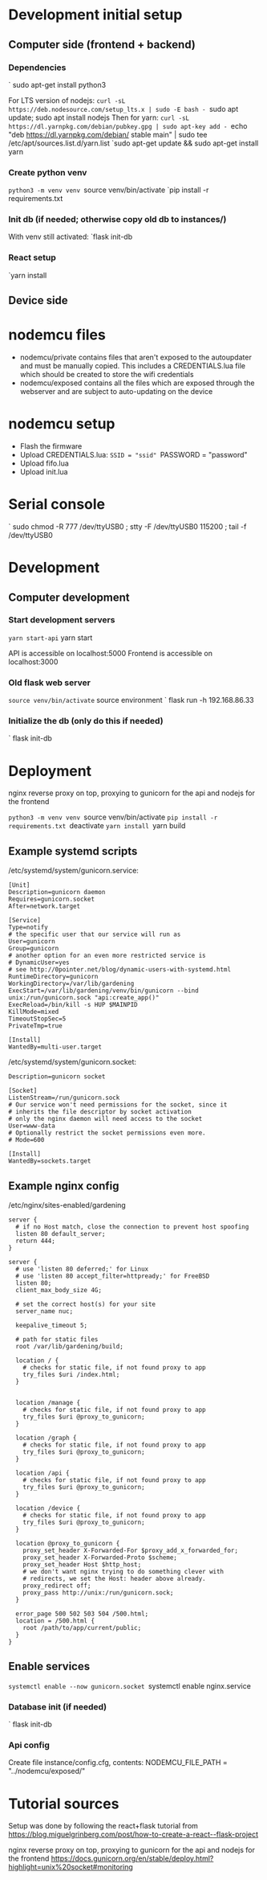 # Development initial setup

## Computer side (frontend + backend)

### Dependencies
` sudo apt-get install python3

For LTS version of nodejs:
`curl -sL https://deb.nodesource.com/setup_lts.x | sudo -E bash -
`sudo apt update; sudo apt install nodejs
Then for yarn:
`curl -sL https://dl.yarnpkg.com/debian/pubkey.gpg | sudo apt-key add -
`echo "deb https://dl.yarnpkg.com/debian/ stable main" | sudo tee /etc/apt/sources.list.d/yarn.list
`sudo apt-get update && sudo apt-get install yarn


### Create python venv
`python3 -m venv venv
`source venv/bin/activate
`pip install -r requirements.txt

### Init db (if needed; otherwise copy old db to instances/)
With venv still activated:
`flask init-db

### React setup
`yarn install


## Device side
# nodemcu files
- nodemcu/private contains files that aren't exposed to the autoupdater and must be manually copied.
This includes a CREDENTIALS.lua file which should be created to store the wifi credentials
- nodemcu/exposed contains all the files which are exposed through the webserver and are subject to auto-updating on the device

# nodemcu setup
- Flash the firmware
- Upload CREDENTIALS.lua:
	`SSID = "ssid"
	`PASSWORD = "password"
- Upload fifo.lua
- Upload init.lua


# Serial console
` sudo chmod -R 777 /dev/ttyUSB0 ; stty -F /dev/ttyUSB0 115200 ; tail -f /dev/ttyUSB0



# Development

## Computer development 
### Start development servers
` yarn start-api
` yarn start

API is accessible on localhost:5000
Frontend is accessible on localhost:3000

### Old flask web server
` source venv/bin/activate
` source environment
` flask run -h 192.168.86.33

### Initialize the db (only do this if needed)
` flask init-db



# Deployment

nginx reverse proxy on top, proxying to gunicorn for the api and nodejs for the frontend

`python3 -m venv venv
`source venv/bin/activate
`pip install -r requirements.txt
`deactivate
`yarn install
`yarn build

## Example systemd scripts
/etc/systemd/system/gunicorn.service:
```
[Unit]
Description=gunicorn daemon
Requires=gunicorn.socket
After=network.target

[Service]
Type=notify
# the specific user that our service will run as
User=gunicorn
Group=gunicorn
# another option for an even more restricted service is
# DynamicUser=yes
# see http://0pointer.net/blog/dynamic-users-with-systemd.html
RuntimeDirectory=gunicorn
WorkingDirectory=/var/lib/gardening
ExecStart=/var/lib/gardening/venv/bin/gunicorn --bind unix:/run/gunicorn.sock "api:create_app()"
ExecReload=/bin/kill -s HUP $MAINPID
KillMode=mixed
TimeoutStopSec=5
PrivateTmp=true

[Install]
WantedBy=multi-user.target
```


/etc/systemd/system/gunicorn.socket:
```
Description=gunicorn socket

[Socket]
ListenStream=/run/gunicorn.sock
# Our service won't need permissions for the socket, since it
# inherits the file descriptor by socket activation
# only the nginx daemon will need access to the socket
User=www-data
# Optionally restrict the socket permissions even more.
# Mode=600

[Install]
WantedBy=sockets.target
```

## Example nginx config
/etc/nginx/sites-enabled/gardening
```
server { 
  # if no Host match, close the connection to prevent host spoofing
  listen 80 default_server;
  return 444;
}

server { 
  # use 'listen 80 deferred;' for Linux
  # use 'listen 80 accept_filter=httpready;' for FreeBSD
  listen 80;
  client_max_body_size 4G;

  # set the correct host(s) for your site
  server_name nuc;

  keepalive_timeout 5;

  # path for static files
  root /var/lib/gardening/build;

  location / { 
    # checks for static file, if not found proxy to app
    try_files $uri /index.html;
  } 


  location /manage { 
    # checks for static file, if not found proxy to app
    try_files $uri @proxy_to_gunicorn;
  } 

  location /graph { 
    # checks for static file, if not found proxy to app
    try_files $uri @proxy_to_gunicorn;
  } 

  location /api { 
    # checks for static file, if not found proxy to app
    try_files $uri @proxy_to_gunicorn;
  } 

  location /device { 
    # checks for static file, if not found proxy to app
    try_files $uri @proxy_to_gunicorn;
  } 

  location @proxy_to_gunicorn { 
    proxy_set_header X-Forwarded-For $proxy_add_x_forwarded_for;
    proxy_set_header X-Forwarded-Proto $scheme;
    proxy_set_header Host $http_host;
    # we don't want nginx trying to do something clever with
    # redirects, we set the Host: header above already.
    proxy_redirect off;
    proxy_pass http://unix:/run/gunicorn.sock;
  } 

  error_page 500 502 503 504 /500.html;
  location = /500.html { 
    root /path/to/app/current/public;
  } 
}

```

## Enable services
`systemctl enable --now gunicorn.socket
`systemctl enable nginx.service

### Database init (if needed)
` flask init-db

### Api config
Create file instance/config.cfg, contents:
NODEMCU_FILE_PATH = "../nodemcu/exposed/"

# Tutorial sources
Setup was done by following the react+flask tutorial from
https://blog.miguelgrinberg.com/post/how-to-create-a-react--flask-project

nginx reverse proxy on top, proxying to gunicorn for the api and nodejs for the frontend
https://docs.gunicorn.org/en/stable/deploy.html?highlight=unix%20socket#monitoring
